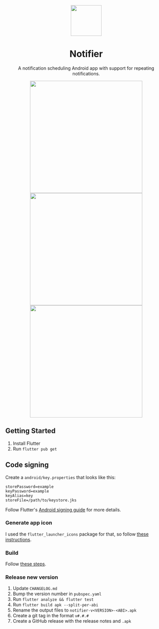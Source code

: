 <p align='center'>
  <img height='96' src='https://raw.githubusercontent.com/probablykasper/notifier/master/logo/logo.png'>
</p>
<div align='center'>

# Notifier
A notification scheduling Android app with support for repeating notifications.

</div>


<p align='center'>
  <img height='350' src='https://raw.githubusercontent.com/probablykasper/notifier/master/screenshots/1.jpg'>
  <img height='350' src='https://raw.githubusercontent.com/probablykasper/notifier/master/screenshots/2.jpg'>
  <img height='350' src='https://raw.githubusercontent.com/probablykasper/notifier/master/screenshots/3.jpg'>
</p>

</div>

## Getting Started

1. Install Flutter
2. Run `flutter pub get`

## Code signing
Create a `android/key.properties` that looks like this:
```
storePassword=example
keyPassword=example
keyAlias=key
storeFile=/path/to/keystore.jks
```

Follow Flutter's [Android signing guide](https://docs.flutter.dev/deployment/android#signing-the-app) for more details.

### Generate app icon

I used the `flutter_launcher_icons` package for that, so follow [these instructions](https://pub.dev/packages/flutter_launcher_icons).

### Build

Follow [these steps](https://flutter.dev/docs/deployment/android).

### Release new version
1. Update `CHANGELOG.md`
2. Bump the version number in `pubspec.yaml`
3. Run `flutter analyze && flutter test`
4. Run `flutter build apk --split-per-abi`
5. Rename the output files to `notifier-v<VERSION>-<ABI>.apk`
6. Create a git tag in the format `v#.#.#`
7. Create a GitHub release with the release notes and `.apk`
